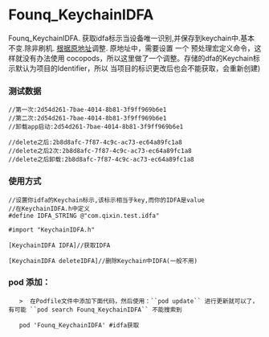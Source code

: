 # Founq_KeychainIDFA
Founq_KeychainIDFA. 获取idfa标示当设备唯一识别,并保存到keychain中.基本不变.除非刷机. [根据原地址](https://github.com/qixin1106/KeychainIDFA)调整.
原地址中，需要设置 一个 预处理宏定义命令，这样就没有办法使用 cocopods，所以这里做了一个调整。存储的dfa的Keychain标示默认为项目的Identifier，所以 当项目的标识更改后也会不能获取，会重新创建)

### 测试数据

    //第一次:2d54d261-7bae-4014-8b81-3f9ff969b6e1
    //第二次:2d54d261-7bae-4014-8b81-3f9ff969b6e1
    //卸载app启动:2d54d261-7bae-4014-8b81-3f9ff969b6e1
    
    //delete之后:2b8d8afc-7f87-4c9c-ac73-ec64a89fc1a8
    //delete之后2次:2b8d8afc-7f87-4c9c-ac73-ec64a89fc1a8
    //delete之后卸载:2b8d8afc-7f87-4c9c-ac73-ec64a89fc1a8
    
    
### 使用方式
    
    //设置你idfa的Keychain标示,该标示相当于key,而你的IDFA是value
    //在KeychainIDFA.h中定义
    #define IDFA_STRING @"com.qixin.test.idfa"
    
    #import "KeychainIDFA.h"

    [KeychainIDFA IDFA]//获取IDFA
    
    [KeychainIDFA deleteIDFA]//删除Keychain中IDFA(一般不用)
    
### pod 添加：
       >  在Podfile文件中添加下面代码，然后使用：``pod update`` 进行更新就可以了，有可能 ``pod search Founq_KeychainIDFA`` 不能搜索到
    
       pod 'Founq_KeychainIDFA' #idfa获取
    
